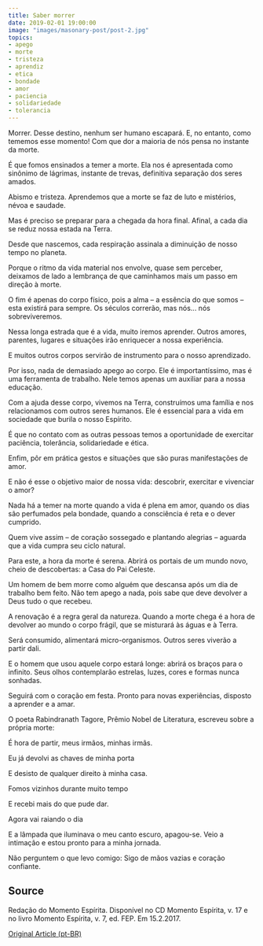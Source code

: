 ```yaml
---
title: Saber morrer
date: 2019-02-01 19:00:00
image: "images/masonary-post/post-2.jpg"
topics: 
- apego
- morte
- tristeza
- aprendiz
- etica
- bondade
- amor
- paciencia
- solidariedade
- tolerancia
---
```


Morrer. Desse destino, nenhum ser humano escapará. E, no entanto, como tememos
esse momento! Com que dor a maioria de nós pensa no instante da morte.

É que fomos ensinados a temer a morte. Ela nos é apresentada como sinônimo de
lágrimas, instante de trevas, definitiva separação dos seres amados.

Abismo e tristeza. Aprendemos que a morte se faz de luto e mistérios, névoa e
saudade.

Mas é preciso se preparar para a chegada da hora final. Afinal, a cada dia se
reduz nossa estada na Terra.

Desde que nascemos, cada respiração assinala a diminuição de nosso tempo no
planeta.

Porque o ritmo da vida material nos envolve, quase sem perceber, deixamos de
lado a lembrança de que caminhamos mais um passo em direção à morte.

O fim é apenas do corpo físico, pois a alma – a essência do que somos – esta
existirá para sempre. Os séculos correrão, mas nós... nós sobreviveremos.

Nessa longa estrada que é a vida, muito iremos aprender. Outros amores,
parentes, lugares e situações irão enriquecer a nossa experiência.

E muitos outros corpos servirão de instrumento para o nosso aprendizado.

Por isso, nada de demasiado apego ao corpo. Ele é importantíssimo, mas é uma
ferramenta de trabalho. Nele temos apenas um auxiliar para a nossa educação.

Com a ajuda desse corpo, vivemos na Terra, construímos uma família e nos
relacionamos com outros seres humanos. Ele é essencial para a vida em sociedade
que burila o nosso Espírito.

É que no contato com as outras pessoas temos a oportunidade de exercitar
paciência, tolerância, solidariedade e ética.

Enfim, pôr em prática gestos e situações que são puras manifestações de amor.

E não é esse o objetivo maior de nossa vida: descobrir, exercitar e vivenciar o
amor?

Nada há a temer na morte quando a vida é plena em amor, quando os dias são
perfumados pela bondade, quando a consciência é reta e o dever cumprido.

Quem vive assim – de coração sossegado e plantando alegrias – aguarda que a
vida cumpra seu ciclo natural.

Para este, a hora da morte é serena. Abrirá os portais de um mundo novo, cheio
de descobertas: a Casa do Pai Celeste.

Um homem de bem morre como alguém que descansa após um dia de trabalho bem
feito. Não tem apego a nada, pois sabe que deve devolver a Deus tudo o que
recebeu.

A renovação é a regra geral da natureza. Quando a morte chega é a hora de
devolver ao mundo o corpo frágil, que se misturará às águas e à Terra.

Será consumido, alimentará micro-organismos. Outros seres viverão a partir
dali.

E o homem que usou aquele corpo estará longe: abrirá os braços para o infinito.
Seus olhos contemplarão estrelas, luzes, cores e formas nunca sonhadas.

Seguirá com o coração em festa. Pronto para novas experiências, disposto a
aprender e a amar.

O poeta Rabindranath Tagore, Prêmio Nobel de Literatura, escreveu sobre a
própria morte:

É hora de partir, meus irmãos, minhas irmãs.

Eu já devolvi as chaves de minha porta

E desisto de qualquer direito à minha casa.

Fomos vizinhos durante muito tempo

E recebi mais do que pude dar.

Agora vai raiando o dia

E a lâmpada que iluminava o meu canto escuro, apagou-se. Veio a intimação e
estou pronto para a minha jornada.

Não perguntem o que levo comigo: Sigo de mãos vazias e coração confiante.

## Source
Redação do Momento Espírita.
Disponível no CD Momento Espírita, v. 17 e
no livro Momento Espírita, v. 7, ed. FEP.
Em 15.2.2017. 

[Original Article (pt-BR)](http://www.momento.com.br/pt/ler_texto.php?id=5028)

